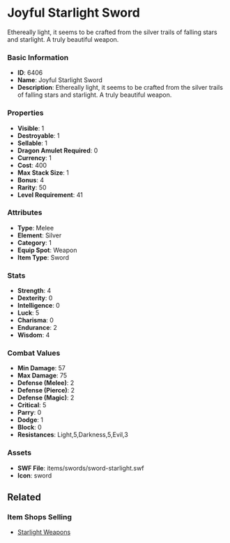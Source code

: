 # Joyful Starlight Sword

Ethereally light, it seems to be crafted from the silver trails of falling stars and starlight. A truly beautiful weapon.

### Basic Information

- **ID**: 6406
- **Name**: Joyful Starlight Sword
- **Description**: Ethereally light, it seems to be crafted from the silver trails of falling stars and starlight. A truly beautiful weapon.

### Properties

- **Visible**: 1
- **Destroyable**: 1
- **Sellable**: 1
- **Dragon Amulet Required**: 0
- **Currency**: 1
- **Cost**: 400
- **Max Stack Size**: 1
- **Bonus**: 4
- **Rarity**: 50
- **Level Requirement**: 41

### Attributes

- **Type**: Melee
- **Element**: Silver
- **Category**: 1
- **Equip Spot**: Weapon
- **Item Type**: Sword

### Stats

- **Strength**: 4
- **Dexterity**: 0
- **Intelligence**: 0
- **Luck**: 5
- **Charisma**: 0
- **Endurance**: 2
- **Wisdom**: 4

### Combat Values

- **Min Damage**: 57
- **Max Damage**: 75
- **Defense (Melee)**: 2
- **Defense (Pierce)**: 2
- **Defense (Magic)**: 2
- **Critical**: 5
- **Parry**: 0
- **Dodge**: 1
- **Block**: 0
- **Resistances**: Light,5,Darkness,5,Evil,3

### Assets

- **SWF File**: items/swords/sword-starlight.swf
- **Icon**: sword

## Related

### Item Shops Selling

- [Starlight Weapons](../item-shops/247-starlight-weapons.md)

